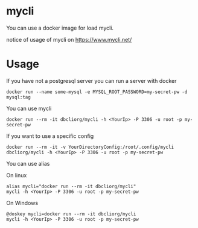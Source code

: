 # mycli

You can use a docker image for load mycli.

notice of usage of mycli on https://www.mycli.net/

# Usage

If you have not a postgresql server you can run a server with docker

```
docker run --name some-mysql -e MYSQL_ROOT_PASSWORD=my-secret-pw -d mysql:tag
```

You can use mycli

```
docker run --rm -it dbcliorg/mycli -h <YourIp> -P 3306 -u root -p my-secret-pw
```

If you want to use a specific config

```
docker run --rm -it -v YourDirectoryConfig:/root/.config/mycli dbcliorg/mycli -h <YourIp> -P 3306 -u root -p my-secret-pw
```

You can use alias

On linux

```
alias mycli="docker run --rm -it dbcliorg/mycli"
mycli -h <YourIp> -P 3306 -u root -p my-secret-pw
```

On Windows

```
@doskey mycli=docker run --rm -it dbcliorg/mycli
mycli -h <YourIp> -P 3306 -u root -p my-secret-pw
```